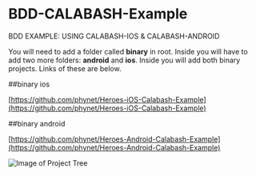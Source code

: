 # BDD-CALABASH-Example
BDD EXAMPLE: USING CALABASH-IOS &amp; CALABASH-ANDROID

You will need to add a folder called **binary** in root. Inside you will have to add two more folders: **android** and **ios**. Inside you will add both binary projects. Links of these are below.

##binary ios
  
  [https://github.com/phynet/Heroes-iOS-Calabash-Example](https://github.com/phynet/Heroes-iOS-Calabash-Example)
  
##binary android
  
  [https://github.com/phynet/Heroes-Android-Calabash-Example](https://github.com/phynet/Heroes-Android-Calabash-Example)

![Image of Project Tree](http://i57.tinypic.com/90bocm.png)
